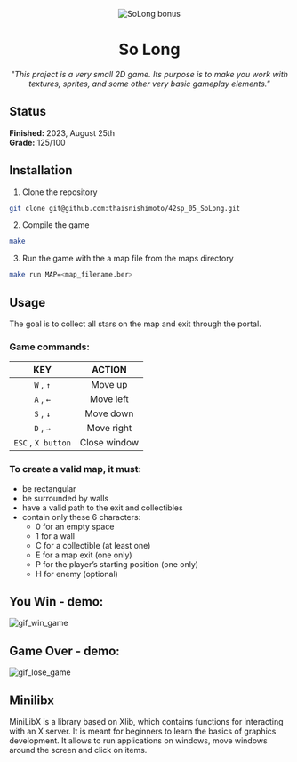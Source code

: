 <p align="center">
  <img src="https://github.com/thaisnishimoto/42-project-badges/blob/main/badges/so_longm.png" alt="SoLong bonus"/>
</p>

<h1 align=center>
	<b>So Long</b>
</h1>

<p align="center"><i>"This project is a very small 2D game. Its purpose is to make you work with textures, sprites, and some other very basic gameplay elements."</i></p>  

<h2>
 Status
</h2>

**Finished:**  2023, August 25th <br>
**Grade:** 125/100

<h2>
Installation
</h2>

1. Clone the repository
```sh
git clone git@github.com:thaisnishimoto/42sp_05_SoLong.git
```

2. Compile the game
```sh
make
```

3. Run the game with the a map file from the maps directory 
```sh
make run MAP=<map_filename.ber>
```

<h2>
Usage
</h2>

The goal is to collect all stars on the map and exit through the portal.

### Game commands:
|       KEY        |          ACTION         |
|:----------------:|:-----------------------:|
|     `W` , `↑`    |         Move up         |
|     `A` , `←`    |        Move left        |
|     `S` , `↓`    |        Move down        |
|     `D` , `→`    |        Move right       |
|`ESC` , `X button`|       Close window      |

### To create a valid map, it must:
- be rectangular
- be surrounded by walls
- have a valid path to the exit and collectibles
- contain only these 6 characters:
  - 0 for an empty space
  - 1 for a wall
  - C for a collectible (at least one)
  - E for a map exit (one only)
  - P for the player’s starting position (one only)
  - H for enemy (optional)

<h2>
You Win - demo:
</h2>

![gif_win_game](https://github.com/thaisnishimoto/42sp_05_SoLong/assets/126536908/e3b9fadf-d2ff-49de-b23a-d6d062295a3d)

<h2>
Game Over - demo:
</h2>

![gif_lose_game](https://github.com/thaisnishimoto/42sp_05_SoLong/assets/126536908/d4275f5f-84cd-409d-8d1d-5ae7ae9145ed)

<h2>
Minilibx
</h2>

MiniLibX is a library based on Xlib, which contains functions for interacting with an X server. It is meant for beginners to learn the basics of graphics development.
It allows to run applications on windows, move windows around the screen and click on items.
